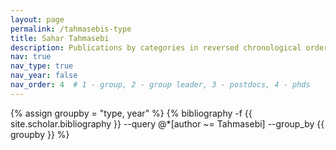 ```yaml
---
layout: page
permalink: /tahmasebis-type
title: Sahar Tahmasebi
description: Publications by categories in reversed chronological order. Generated by jekyll-scholar.
nav: true
nav_type: true
nav_year: false
nav_order: 4  # 1 - group, 2 - group leader, 3 - postdocs, 4 - phds
---
```


<!-- _pages/tahmasebis-type.md -->
<div class="publications">

{% assign groupby = "type, year" %}
{% bibliography -f {{ site.scholar.bibliography }} --query @*[author ~= Tahmasebi] --group_by {{ groupby }} %}

</div>
